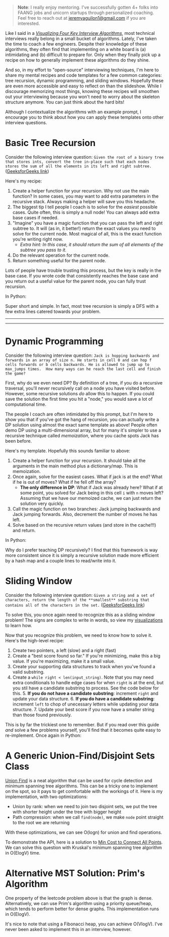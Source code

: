 > **Note**: I really enjoy mentoring. I've successfully gotten 4+ folks into
> FAANG jobs and unicorn startups through personalized coaching. Feel free to
> reach out at [jeremyaguilon1@gmail.com](mailto:jeremyaguilon1@gmail.com) if
> you are interested.

Like I said in a [_Visualizing Four Key Interview
Algorithms_](/blog/visualizing_four_key_interview_algorithms), most technical
interviews really belong in a small bucket of algorithms. Lately, I've taken the
time to coach a few engineers. Despite their knowledge of these algorithms, they
often find that implementing on a white board is (a) intimidating and (b)
difficult to prepare for. Only when they finally pick up a recipe on how to
generally implement these algorithms do they shine.

And so, in my effort to "open-source" interviewing techniques, I'm here to share
my mental recipes and code templates for a few common categories: tree
recursion, dynamic programming, and sliding windows. Hopefully these are even
more accessible and easy to reflect on than the slideshow. While I discourage
memorizing most things, knowing these recipes will smoothen out your
interviewing because you won't need to worry about the skeleton structure
anymore. You can just think about the hard bits!

Although I contextualize the algorithms with an example prompt, I encourage you
to think about how you can apply these templates onto other interview questions.

# Basic Tree Recursion

Consider the following interview question: `Given the root of a binary tree that
stores ints, convert the tree in-place such that each nodes  stores the sum of
all the elements in its left and right subtree.` ([GeeksforGeeks
link](https://www.geeksforgeeks.org/convert-a-given-tree-to-sum-tree/))

Here's my recipe:

1. Create a helper function for your recursion. Why not use the main function?
   In some cases, you may want to add extra parameters in the recursive stack.
   Always making a helper will save you this headache.
2. The biggest tip I tell people I coach is to solve for the _easiest_ possible
   cases.  Quite often, this is simply a null node! You can always add extra
   base cases if needed.
3. "Imagine" you have a magic function that you can pass the left and right
   subtree to.  It will (as in, it better!) return the exact values you need to
   solve for the current node.  Most magical of all, this is the exact function
   you're writing right now.
    * _Extra hint: In this case, it should return the sum of all elements of the
      subtree you pass to it._
4. Do the relevant operation for the current node.
5. Return something useful for the parent node.

Lots of people have trouble trusting this process, but the key is really in the
base case.  If you wrote code that consistently reaches the base case and you
return out a useful value for the parent node, you can fully trust recursion.

In Python:

<CodeSnippets algorithm="treeRecursion"/>

Super short and simple. In fact, most tree recursion is simply a DFS with a few
extra lines catered towards your problem.

______

<SubscribeForm />

______

# Dynamic Programming

Consider the following interview question: `Jack is hopping backwards and
forwards in an array of size n. He starts in cell 0 and can hop f cells forwards
or b cells backwards. He is allowed to jump up to max_jumps times.  How many
ways can he reach the last cell and finish the game?`

First, why do we even need DP? By definition of a tree, if you do a recursive
traversal, you'll never recursively call on a node you have visited before.
However, some recursive solutions _do_ allow this to happen. If you could save
the solution the first time you hit a "node," you would save a lot of
computational time.

The people I coach are often intimidated by this prompt, but I'm here to show
you that if you've got the hang of recursion, you can actually write a DP
solution using almost the exact same template as above! People often demo DP
using a multi-dimensional array, but for many it's simpler to use a recursive
technique called _memoization_, where you cache spots Jack has been before.

Here's my template. Hopefully this sounds familiar to above:

1. Create a helper function for your recursion. It should take all the arguments
in the main method plus a dictionary/map. This is memoization.
2. Once again, solve for the easiest cases. What if jack is at the end? What if
he is out of moves?  What if he fell off the array?
    * **The only difference in DP**: What if Jack was already here? What if at
      some point, you solved for Jack being in this cell `i` with `n` moves
      left? Assuming that we have our memoized cache, we can just return the
      solution very quickly.
3. Call the magic function on two branches: Jack jumping backwards and Jack
jumping forwards. Also, decrement the number of moves he has left.
4. Solve based on the recursive return values (and store in the cache!!!) and
return.

In Python:

<CodeSnippets algorithm="dynamicProgramming"/>

Why do I prefer teaching DP recursively? I find that this framework is way more
consistent since it is simply a recursive solution made more efficient by a hash
map and a couple lines to read/write into it.

# Sliding Window

Consider the following interview question: `Given a string and a set of
characters, return the length of the **smallest** substring that contains all of
the characters in the set.` ([GeeksforGeeks
link](https://www.geeksforgeeks.org/find-the-smallest-window-in-a-string-containing-all-characters-of-another-string/))

To solve this, you once again need to recognize this as a sliding window
problem!  The signs are complex to write in words, so view my
[visualizations](/blog/visualizing_four_key_interview_algorithms) to learn how.

Now that you recognize this problem, we need to know how to solve it. Here's the
high-level recipe:

1. Create two pointers, a left (slow) and a right (fast)
2. Create a "best score found so far." If you're minimizing, make this a big
value. If you're maximizing, make it a small value.
3. Create your supporting data structures to track when you've found a valid
substring.
4. Create a `while right < len(input_string)`. Note that you may need extra
conditionals to handle edge cases for when `right` is at the end, but you stil
have a candidate substring to process. See the code below for this.
     5. **If you do not have a candidate substring**: increment `right` and
     update your data structure.
     6. **If you do have a candidate substring**: increment `left` to chop of
     unecessary letters while updating your data structure.
     7. Update your best score if you now have a smaller string than those found
     previously.

This is by far the trickiest one to remember. But if you read over this guide
_and_ solve a few problems yourself, you'll find that it becomes quite easy to
re-implement. Once again in Python:

<CodeSnippets algorithm="slidingWindow"/>

# A Generic Union-Find/Disjoint Sets Class

[Union Find](https://www.geeksforgeeks.org/union-find/) is a neat algorithm that
can be used for cycle detection and minimum spanning tree algorithms. This can
be a tricky one to implement on the spot, so it pays to get comfortable with the
workings of it. Here is my implementation, with two optimizations:

* Union by rank: when we need to join two disjoint sets, we put the tree with
  shorter height under the tree with bigger height
* Path compression: when we call `find(node)`, we make `node` point straight to
  the root we are returning

With these optimizations, we can see O(logn) for union and find operations.

To demonstrate the API, here is a solution to [Min Cost to Connect All
Points](https://leetcode.com/problems/min-cost-to-connect-all-points/). We can
solve this question with Kruskal's minimum spanning tree algorithm in O(ElogV)
time.

<CodeSnippets algorithm="unionFind"/>

# Alternative MST Solution: Prim's Algorithm

One property of the leetcode problem above is that the graph is dense.
Alternatively, we can use Prim's algorithm using a priority queue/heap, which
tends to perform better for dense graphs. This implementation runs in O(ElogV).

<CodeSnippets algorithm="primsAlgorithm"/>

It's nice to note that using a Fibonacci heap, you can achieve O(VlogV). I've
never been asked to implement this in an interview, however.
